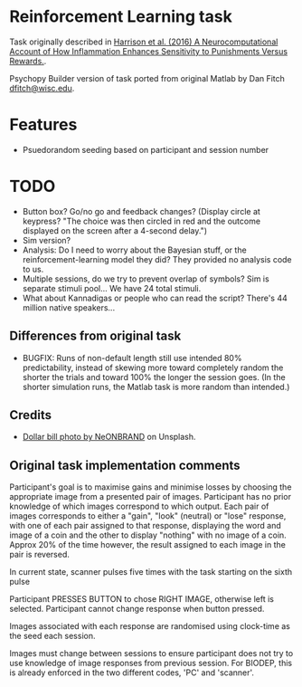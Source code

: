 # Reinforcement Learning task

Task originally described in [Harrison et al. (2016) A Neurocomputational Account of How Inflammation Enhances Sensitivity to Punishments Versus Rewards.](https://dx.doi.org/10.1016%2Fj.biopsych.2015.07.018).

Psychopy Builder version of task ported from original Matlab by Dan Fitch <dfitch@wisc.edu>.

# Features

* Psuedorandom seeding based on participant and session number

# TODO

* Button box? Go/no go and feedback changes? (Display circle at keypress? "The choice was then circled in red and the outcome displayed on the screen after a 4-second delay.")
* Sim version?
* Analysis: Do I need to worry about the Bayesian stuff, or the reinforcement-learning model they did? They provided no analysis code to us.
* Multiple sessions, do we try to prevent overlap of symbols? Sim is separate stimuli pool... We have 24 total stimuli.
* What about Kannadigas or people who can read the script? There's 44 million native speakers...

## Differences from original task

* BUGFIX: Runs of non-default length still use intended 80% predictability,
instead of skewing more toward completely random the shorter the trials
and toward 100% the longer the session goes. (In the shorter simulation runs, 
the Matlab task is more random than intended.)

## Credits

* [Dollar bill photo by NeONBRAND](https://unsplash.com/photos/8fDhgAN5zG0) on Unsplash.


## Original task implementation comments

Participant's goal is to maximise gains and minimise losses by choosing
the appropriate image from a presented pair of images. Participant has no
prior knowledge of which images correspond to which output.
Each pair of images corresponds to either a "gain", "look" (neutral) or
"lose" response, with one of each pair assigned to that response,
displaying the word and image of a coin and the other to display
"nothing" with no image of a coin. 
Approx 20% of the time however, the result assigned to each image in the
pair is reversed.

In current state, scanner pulses five times with the task starting on the
sixth pulse

Participant PRESSES BUTTON to chose RIGHT IMAGE, otherwise left
is selected. Participant cannot change response when button pressed.

Images associated with each response are randomised using clock-time as
the seed each session.

Images must change between sessions to ensure participant does not try to
use knowledge of image responses from previous session. For BIODEP, this
is already enforced in the two different codes, 'PC' and 'scanner'.


